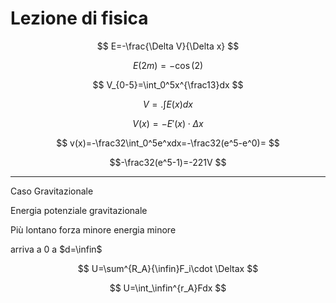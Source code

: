 # Lezione di fisica


$$
E=-\frac{\Delta V}{\Delta x}
$$


$$
E(2m)=-\cos(2)
$$


$$
V_{0-5}=\int_0^5x^{\frac13}dx
$$

$$
V=.\int E(x)dx
$$

$$
V(x)=-E'(x)\cdot \Delta x
$$



$$
v(x)=-\frac32\int_0^5e^xdx=-\frac32(e^5-e^0)=
$$

$$-\frac32(e^5-1)=-221V
$$


----


Caso Gravitazionale


Energia potenziale gravitazionale

Più lontano forza minore
energia minore

arriva a 0 a $d=\infin$


$$
U=\sum^{R_A}{\infin}F_i\cdot \Deltax
$$

$$
U=\int_\infin^{r_A}Fdx
$$

<!--stackedit_data:
eyJoaXN0b3J5IjpbLTE0NjU3MjA5MDYsLTI2ODkwMTg0MywtMT
czMjkzMjgyMSwxNjE4NzY4MzIzXX0=
-->